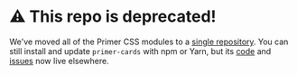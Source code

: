 # :warning: This repo is deprecated!
We've moved all of the Primer CSS modules to a [single repository][repo]. You can still install and update `primer-cards` with npm or Yarn, but its [code] and [issues] now live elsewhere.

[repo]: https://github.com/primer/primer-css
[issues]: https://github.com/primer/primer-css/issues
[code]: https://github.com/primer/primer-css/tree/master/packages/primer-cards